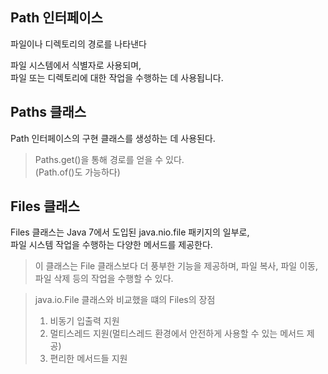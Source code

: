 ## Path 인터페이스

파일이나 디렉토리의 경로를 나타낸다

파일 시스템에서 식별자로 사용되며,  
파일 또는 디렉토리에 대한 작업을 수행하는 데 사용됩니다.

## Paths 클래스

Path 인터페이스의 구현 클래스를 생성하는 데 사용된다.

> Paths.get()을 통해 경로를 얻을 수 있다.  
> (Path.of()도 가능하다)

## Files 클래스

Files 클래스는 Java 7에서 도입된 java.nio.file 패키지의 일부로,  
파일 시스템 작업을 수행하는 다양한 메서드를 제공한다.  

> 이 클래스는 File 클래스보다 더 풍부한 기능을 제공하며, 파일 복사, 파일 이동, 파일 삭제 등의 작업을 수행할 수 있다.

> java.io.File 클래스와 비교했을 떄의 Files의 장점
> 
> 1. 비동기 입출력 지원
> 2. 멀티스레드 지원(멀티스레드 환경에서 안전하게 사용할 수 있는 메서드 제공)
> 3. 편리한 메서드들 지원